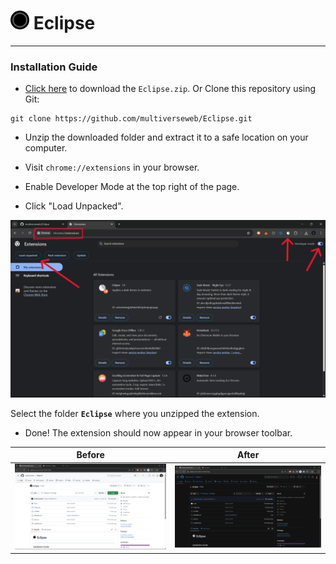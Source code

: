 # <img src="https://raw.githubusercontent.com/multiverseweb/Eclipse/main/icons/Eclipse.png" height="30px"> Eclipse
---
### Installation Guide

- [Click here](https://github.com/multiverseweb/Eclipse/raw/refs/heads/main/Eclipse.zip) to download the `Eclipse.zip`.
Or 
Clone this repository using Git: 
```
git clone https://github.com/multiverseweb/Eclipse.git
```

- Unzip the downloaded folder and extract it to a safe location on your computer.

- Visit `chrome://extensions` in your browser.

- Enable Developer Mode at the top right of the page.

- Click "Load Unpacked".

![](images/extensions.png)

Select the folder **`Eclipse`** where you unzipped the extension.

- Done! The extension should now appear in your browser toolbar.

|Before|After|
|:---:|:---:|
| ![](images/before.png) | ![](images/after.png) |
